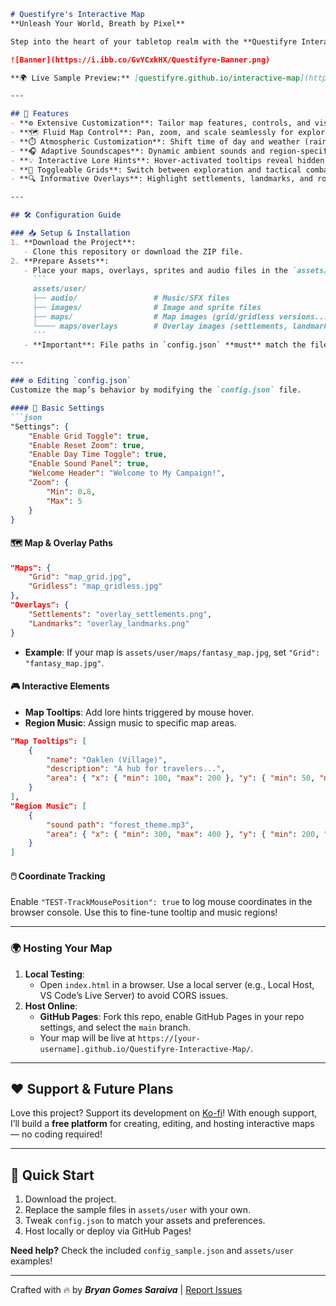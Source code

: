 ```markdown
# Questifyre's Interactive Map  
**Unleash Your World, Breath by Pixel**  

Step into the heart of your tabletop realm with the **Questifyre Interactive Map** - a dynamic canvas where lore, atmosphere, and strategy collide. Crafted for Game Masters and players who crave immersion, this tool transforms static maps into living worlds.

![Banner](https://i.ibb.co/GvYCxkHX/Questifyre-Banner.png)  

**🌍 Live Sample Preview:** [questifyre.github.io/interactive-map](https://questifyre.github.io/interactive-map/)

---

## 🌟 Features  
- **⚙️ Extensive Customization**: Tailor map features, controls, and visuals to suit your campaign.  
- **🗺️ Fluid Map Control**: Pan, zoom, and scale seamlessly for exploration or strategy.  
- **⏱️ Atmospheric Customization**: Shift time of day and weather (rain, storms, overcast) to match your narrative.  
- **🎧 Adaptive Soundscapes**: Dynamic ambient sounds and region-specific music.  
- **💡 Interactive Lore Hints**: Hover-activated tooltips reveal hidden secrets.  
- **📐 Toggleable Grids**: Switch between exploration and tactical combat modes.  
- **🔍 Informative Overlays**: Highlight settlements, landmarks, and routes for planning.  

---

## 🛠️ Configuration Guide  

### 📥 Setup & Installation  
1. **Download the Project**:  
   - Clone this repository or download the ZIP file.  
2. **Prepare Assets**:  
   - Place your maps, overlays, sprites and audio files in the `assets/user` folder:  
     ```
     assets/user/  
     ├── audio/                 # Music/SFX files  
     ├── images/                # Image and sprite files
     ├── maps/                  # Map images (grid/gridless versions...)  
     └──── maps/overlays        # Overlay images (settlements, landmarks, routes...)  
     ```  
   - **Important**: File paths in `config.json` **must** match the filenames and extensions in these folders.  

---

### ⚙️ Editing `config.json`  
Customize the map’s behavior by modifying the `config.json` file.  

#### 🔧 Basic Settings  
```json  
"Settings": {  
    "Enable Grid Toggle": true,  
    "Enable Reset Zoom": true,  
    "Enable Day Time Toggle": true,  
    "Enable Sound Panel": true,  
    "Welcome Header": "Welcome to My Campaign!",  
    "Zoom": {  
        "Min": 0.8,  
        "Max": 5  
    }  
}  
```  

#### 🗺️ Map & Overlay Paths  
```json  
"Maps": {  
    "Grid": "map_grid.jpg",  
    "Gridless": "map_gridless.jpg"  
},  
"Overlays": {  
    "Settlements": "overlay_settlements.png",  
    "Landmarks": "overlay_landmarks.png"  
}  
```  
- **Example**: If your map is `assets/user/maps/fantasy_map.jpg`, set `"Grid": "fantasy_map.jpg"`.  

#### 🎮 Interactive Elements  
- **Map Tooltips**: Add lore hints triggered by mouse hover.  
- **Region Music**: Assign music to specific map areas.  
```json  
"Map Tooltips": [  
    {  
        "name": "Oaklen (Village)",  
        "description": "A hub for travelers...",  
        "area": { "x": { "min": 100, "max": 200 }, "y": { "min": 50, "max": 150 } }  
    }  
],  
"Region Music": [  
    {  
        "sound path": "forest_theme.mp3",  
        "area": { "x": { "min": 300, "max": 400 }, "y": { "min": 200, "max": 300 } }  
    }  
]  
```  

#### 🖱️ Coordinate Tracking  
Enable `"TEST-TrackMousePosition": true` to log mouse coordinates in the browser console. Use this to fine-tune tooltip and music regions!  

---

### 🌍 Hosting Your Map  
1. **Local Testing**:  
   - Open `index.html` in a browser. Use a local server (e.g., Local Host, VS Code’s Live Server) to avoid CORS issues.  
2. **Host Online**:  
   - **GitHub Pages**: Fork this repo, enable GitHub Pages in your repo settings, and select the `main` branch.  
   - Your map will be live at `https://[your-username].github.io/Questifyre-Interactive-Map/`.  

---

## ❤️ Support & Future Plans  
Love this project? Support its development on [Ko-fi](https://ko-fi.com/questifyer)! With enough support, I’ll build a **free platform** for creating, editing, and hosting interactive maps — no coding required!  

---

## 🚀 Quick Start  
1. Download the project.  
2. Replace the sample files in `assets/user` with your own.  
3. Tweak `config.json` to match your assets and preferences.  
4. Host locally or deploy via GitHub Pages!  

**Need help?** Check the included `config_sample.json` and `assets/user` examples!  

--- 

Crafted with 🔥 by ***Bryan Gomes Saraiva*** | [Report Issues](https://github.com/your-repo/issues)
```
